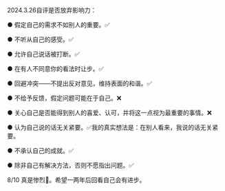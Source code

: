 2024.3.26自评是否放弃影响力：

● 假定自己的需求不如别人的重要。✅

● 不听从自己的感受。✅

● 允许自己说话被打断。✅

● 在有人不同意你的看法时让步。✅

● 回避冲突——不提出反对意见，维持表面的和谐。✅

● 不给予反馈，假定问题可能在于自己。❌

● 关心自己是否能得到别人的喜爱、认可，并将这一点视为最重要的事情。❌

● 认为自己说的话无关紧要。✅我的真实想法是：在别人看来，我说的话无关紧要。

● 不承认自己的成就。✅

● 除非自己有解决方法，否则不愿指出问题。✅

8/10 真是惨烈🫠。希望一两年后回看自己会有进步。


